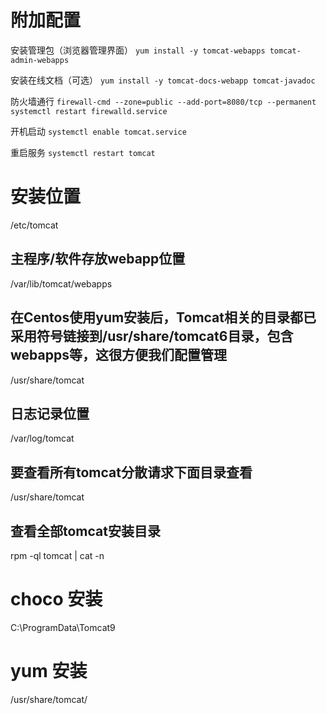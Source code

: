 # 附加配置

安装管理包（浏览器管理界面）
`yum install -y tomcat-webapps tomcat-admin-webapps`

安装在线文档（可选）
`yum install -y tomcat-docs-webapp tomcat-javadoc`

防火墙通行
`firewall-cmd --zone=public --add-port=8080/tcp --permanent`
`systemctl restart firewalld.service`

开机启动
`systemctl enable tomcat.service`

重启服务
`systemctl restart tomcat`

# 安装位置
/etc/tomcat

## 主程序/软件存放webapp位置
/var/lib/tomcat/webapps

## 在Centos使用yum安装后，Tomcat相关的目录都已采用符号链接到/usr/share/tomcat6目录，包含webapps等，这很方便我们配置管理
/usr/share/tomcat

## 日志记录位置
/var/log/tomcat

## 要查看所有tomcat分散请求下面目录查看
/usr/share/tomcat

## 查看全部tomcat安装目录
rpm -ql tomcat | cat -n


# choco 安装
C:\ProgramData\Tomcat9

# yum 安装
/usr/share/tomcat/